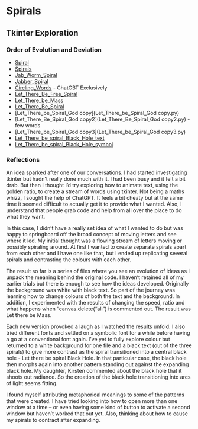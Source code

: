 # Spirals

## Tkinter Exploration

### Order of Evolution and Deviation

- [Spiral](Spiral.py)
- [Spirals](Spirals.py)
- [Jab_Worm_Spiral](Jab_Worm_Spiral.py)
- [Jabber_Spiral](Jabber_Spiral.py)
- [Circling_Words](Circling_Words.py) - ChatGBT Exclusively
- [Let_There_Be_Free_Spiral](Let_There_Be_Free_Spiral.py)
- [Let_There_be_Mass](Let_There_be_Mass.py)
- [Let_There_Be_Spiral](Let_There_Be_Spiral.py)
- [Let_There_be_Spiral_God copy](Let_There_be_Spiral_God copy.py)
- [Let_There_Be_Spiral_God copy2](Let_There_Be_Spiral_God copy2.py) - few words
- [Let_There_be_Spiral_God copy3](Let_There_be_Spiral_God copy3.py)
- [Let_There_be_spiral_Black_Hole_text](Let_There_be_spiral_Black_Hole_text.py)
- [Let_There_be_spiral_Black_Hole_symbol](Let_There_be_spiral_Black_Hole_symbol.py)


### Reflections

An idea sparked after one of our conversations. I had started investigating tkinter but hadn’t really done much with it. I had been busy and it felt a bit drab. But then I thought I’d try exploring how to animate text, using the golden ratio, to create a stream of words using tkinter. Not being a maths whizz, I sought the help of ChatGPT. It feels a bit cheaty but at the same time it seemed difficult to actually get it to provide what I wanted. Also, I understand that people grab code and help from all over the place to do what they want.

In this case, I didn’t have a really set idea of what I wanted to do but was happy to springboard off the broad concept of moving letters and see where it led. My initial thought was a flowing stream of letters moving or possibly spiraling around. At first I wanted to create separate spirals apart from each other and I have one like that, but I ended up replicating several spirals and contrasting the colours with each other.

The result so far is a series of files where you see an evolution of ideas as I unpack the meaning behind the original code. I haven’t retained all of my earlier trials but there is enough to see how the ideas developed. Originally the background was white with black text. So part of the journey was learning how to change colours of both the text and the background. In addition, I experimented with the results of changing the speed, ratio and what happens when “canvas.delete(“all”) is commented out. The result was Let there be Mass.

Each new version provoked a laugh as I watched the results unfold. I also tried different fonts and settled on a symbolic font for a while before having a go at a conventional font again. I’ve yet to fully explore colour but returned to a white background for one file and a black text (out of the three spirals) to give more contrast as the spiral transitioned into a central black hole - Let there be spiral Black Hole. In that particular case, the black hole then morphs again into another pattern standing out against the expanding black hole. My daughter, Kirsten commented about the black hole that it shoots out radiance. So the creation of the black hole transitioning into arcs of light seems fitting.

I found myself attributing metaphorical meanings to some of the patterns that were created. I have tried looking into how to open more than one window at a time – or even having some kind of button to activate a second window but haven’t worked that out yet. Also, thinking about how to cause my spirals to contract after expanding.
